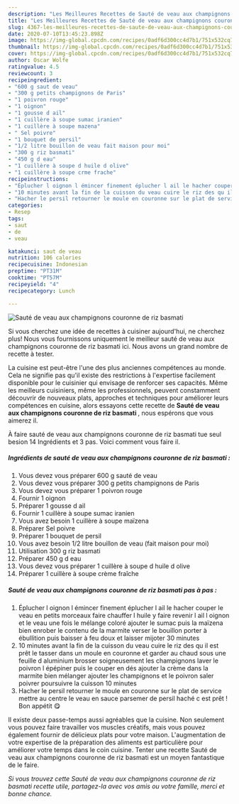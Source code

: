 ```yaml
---
description: "Les Meilleures Recettes de Sauté de veau aux champignons couronne de riz basmati"
title: "Les Meilleures Recettes de Sauté de veau aux champignons couronne de riz basmati"
slug: 4367-les-meilleures-recettes-de-saute-de-veau-aux-champignons-couronne-de-riz-basmati
date: 2020-07-10T13:45:23.898Z
image: https://img-global.cpcdn.com/recipes/0adf6d300cc4d7b1/751x532cq70/saute-de-veau-aux-champignons-couronne-de-riz-basmati-photo-principale-de-la-recette.jpg
thumbnail: https://img-global.cpcdn.com/recipes/0adf6d300cc4d7b1/751x532cq70/saute-de-veau-aux-champignons-couronne-de-riz-basmati-photo-principale-de-la-recette.jpg
cover: https://img-global.cpcdn.com/recipes/0adf6d300cc4d7b1/751x532cq70/saute-de-veau-aux-champignons-couronne-de-riz-basmati-photo-principale-de-la-recette.jpg
author: Oscar Wolfe
ratingvalue: 4.5
reviewcount: 3
recipeingredient:
- "600 g saut de veau"
- "300 g petits champignons de Paris"
- "1 poivron rouge"
- "1 oignon"
- "1 gousse d ail"
- "1 cuillère à soupe sumac iranien"
- "1 cuillère à soupe mazena"
- " Sel poivre"
- "1 bouquet de persil"
- "1/2 litre bouillon de veau fait maison pour moi"
- "300 g riz basmati"
- "450 g d eau"
- "1 cuillère à soupe d huile d olive"
- "1 cuillère à soupe crme frache"
recipeinstructions:
- "Éplucher l oignon l émincer finement éplucher l ail le hacher couper le veau en petits morceaux faire chauffer l huile y faire revenir l ail l oignon et le veau une fois le mélange coloré ajouter le sumac puis la maïzena bien enrober le contenu de la marmite verser le bouillon porter à ébullition puis baisser à feu doux et laisser mijoter 30 minutes"
- "10 minutes avant la fin de la cuisson du veau cuire le riz des qu il est prêt le tasser dans un moule en couronne et garder au chaud sous une feuille d aluminium brosser soigneusement les champignons laver le poivron l épépiner puis le couper en dés ajouter la crème dans la marmite bien mélanger ajouter les champignons et le poivron saler poivrer poursuivre la cuisson 10 minutes"
- "Hacher le persil retourner le moule en couronne sur le plat de service mettre au centre le veau en sauce parsemer de persil haché c est prêt ! Bon appétit 😋"
categories:
- Resep
tags:
- saut
- de
- veau

katakunci: saut de veau 
nutrition: 106 calories
recipecuisine: Indonesian
preptime: "PT31M"
cooktime: "PT57M"
recipeyield: "4"
recipecategory: Lunch

---
```



![Sauté de veau aux champignons couronne de riz basmati](https://img-global.cpcdn.com/recipes/0adf6d300cc4d7b1/751x532cq70/saute-de-veau-aux-champignons-couronne-de-riz-basmati-photo-principale-de-la-recette.jpg)

Si vous cherchez une idée de recettes à cuisiner aujourd'hui, ne cherchez plus! Nous vous fournissons uniquement le meilleur sauté de veau aux champignons couronne de riz basmati ici. Nous avons un grand nombre de recette à tester.

La cuisine est peut-être l'une des plus anciennes compétences au monde. Cela ne signifie pas qu'il existe des restrictions à l'expertise facilement disponible pour le cuisinier qui envisage de renforcer ses capacités. Même les meilleurs cuisiniers, même les professionnels, peuvent constamment découvrir de nouveaux plats, approches et techniques pour améliorer leurs compétences en cuisine, alors essayons cette recette de <strong> Sauté de veau aux champignons couronne de riz basmati </strong>, nous espérons que vous aimerez il.

<!--inarticleads1-->

À faire sauté de veau aux champignons couronne de riz basmati tue seul besion 14 Ingrédients et 3 pas. Voici comment vous faire il.

##### Ingrédients de sauté de veau aux champignons couronne de riz basmati :

1. Vous devez vous préparer 600 g sauté de veau
1. Vous devez vous préparer 300 g petits champignons de Paris
1. Vous devez vous préparer 1 poivron rouge
1. Fournir 1 oignon
1. Préparer 1 gousse d ail
1. Fournir 1 cuillère à soupe sumac iranien
1. Vous avez besoin 1 cuillère à soupe maïzena
1. Préparer  Sel poivre
1. Préparer 1 bouquet de persil
1. Vous avez besoin 1/2 litre bouillon de veau (fait maison pour moi)
1. Utilisation 300 g riz basmati
1. Préparer 450 g d eau
1. Vous devez vous préparer 1 cuillère à soupe d huile d olive
1. Préparer 1 cuillère à soupe crème fraîche




<!--inarticleads2-->

##### Sauté de veau aux champignons couronne de riz basmati pas à pas :

1. Éplucher l oignon l émincer finement éplucher l ail le hacher couper le veau en petits morceaux faire chauffer l huile y faire revenir l ail l oignon et le veau une fois le mélange coloré ajouter le sumac puis la maïzena bien enrober le contenu de la marmite verser le bouillon porter à ébullition puis baisser à feu doux et laisser mijoter 30 minutes
1. 10 minutes avant la fin de la cuisson du veau cuire le riz des qu il est prêt le tasser dans un moule en couronne et garder au chaud sous une feuille d aluminium brosser soigneusement les champignons laver le poivron l épépiner puis le couper en dés ajouter la crème dans la marmite bien mélanger ajouter les champignons et le poivron saler poivrer poursuivre la cuisson 10 minutes
1. Hacher le persil retourner le moule en couronne sur le plat de service mettre au centre le veau en sauce parsemer de persil haché c est prêt ! Bon appétit 😋




<!--inarticleads1-->

<p>
Il existe deux passe-temps aussi agréables que la cuisine. Non seulement vous pouvez faire travailler vos muscles créatifs, mais vous pouvez également fournir de délicieux plats pour votre maison. L'augmentation de votre expertise de la préparation des aliments est particulière pour améliorer votre temps dans le coin cuisine. Tenter une recette Sauté de veau aux champignons couronne de riz basmati est un moyen fantastique de le faire.
</p>

<p>
<i>Si vous trouvez cette Sauté de veau aux champignons couronne de riz basmati recette utile, partagez-la avec vos amis ou votre famille, merci et bonne chance.</i>
</p>
